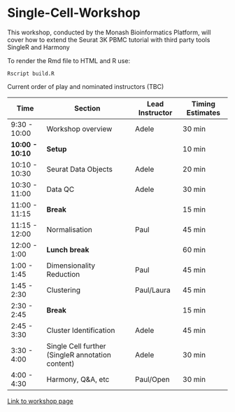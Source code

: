 # Single-Cell-Workshop

This workshop, conducted by the Monash Bioinformatics Platform, will cover how to extend the Seurat 3K PBMC tutorial with third party tools SingleR and Harmony

To render the Rmd file to HTML and R use:

```
Rscript build.R
```

Current order of play and nominated instructors (TBC)

| Time              | Section                                        | Lead Instructor |  Timing Estimates  |
|-------------------| -----------------------------------------------|-----------------|--------------------|
| 9:30 - 10:00      | Workshop overview                              | Adele            | 30 min             |
| **10:00 - 10:10** | **Setup**                                      |                 | 10 min             |
| 10:10 - 10:30     | Seurat Data Objects                            | Adele          | 20 min             |
| 10:30 - 11:00     | Data QC                                        | Adele          | 30 min             |
| 11:00 - 11:15     | **Break**                                      |                 | 15 min             |
| 11:15 - 12:00     | Normalisation                                  | Paul            | 45 min             |
| 12:00 - 1:00      | **Lunch break**                                |                 | 60 min             |
| 1:00 - 1:45       | Dimensionality Reduction                       | Paul            | 45 min             |
| 1:45 - 2:30       | Clustering                                     | Paul/Laura            | 45 min             |
| 2:30 - 2:45       | **Break**                                      |                 | 15 min             |
| 2:45 - 3:30       | Cluster Identification                         | Adele          | 45 min             |
| 3:30 - 4:00       | Single Cell further (SingleR annotation content) | Adele            | 30 min             |
| 4:00 - 4:30       | Harmony, Q&A, etc                 | Paul/Open            | 30 min             | See how time goes

[Link to workshop page](https://monashbioinformaticsplatform.github.io/PBMC-Single-Cell-Workshop-2022/)
